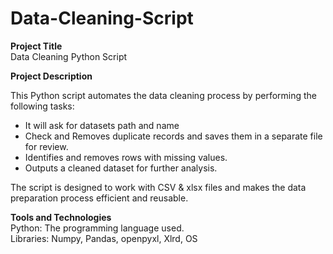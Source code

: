 # Data-Cleaning-Script

**Project Title**  
Data Cleaning Python Script

**Project Description**

This Python script automates the data cleaning process by performing the following tasks:
- It will ask for datasets path and name
- Check and Removes duplicate records and saves them in a separate file for review.
- Identifies and removes rows with missing values.
- Outputs a cleaned dataset for further analysis.

The script is designed to work with CSV & xlsx files and makes the data preparation process efficient and reusable.

**Tools and Technologies**  
Python: The programming language used.  
Libraries: Numpy, Pandas, openpyxl, Xlrd, OS
